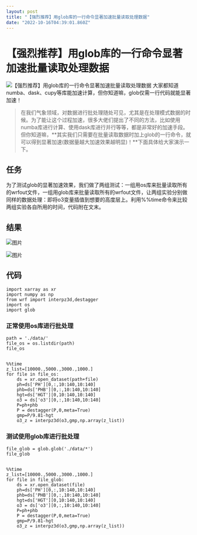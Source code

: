 ```yaml
---
layout: post
title: "【强烈推荐】用glob库的一行命令显著加速批量读取处理数据"
date: "2022-10-16T04:39:01.860Z"
---
```

【强烈推荐】用glob库的一行命令显著加速批量读取处理数据
=============================

![【强烈推荐】用glob库的一行命令显著加速批量读取处理数据](https://img2022.cnblogs.com/blog/2997028/202210/2997028-20221015203521541-814929977.png) 大家都知道numba、dask、cupy等库能加速计算，但你知道嘛，glob仅需一行代码就能显著加速！

> 在我们气象领域，对数据进行批处理随处可见，尤其是在处理模式数据的时候。为了能让这个过程加速，很多大佬们提出了不同的方法，比如使用numba库进行计算、使用dask库进行并行等等，都是非常好的加速手段。但你知道嘛，**其实我们只需要在批量读取数据时加上glob的一行命令，就可以得到显著加速(数据量越大加速效果越明显)！**下面具体给大家演示一下。

任务
--

为了测试glob的显著加速效果，我们做了两组测试：一组用os库来批量读取所有的wrfout文件，一组用glob库来批量读取所有的wrfout文件，让两组实验分别做同样的数据处理：即将o3变量插值到想要的高度层上。利用%%time命令来比较两组实验各自所用的时间，代码附在文末。

结果
--

![图片](https://mmbiz.qpic.cn/mmbiz_png/MyheTuxCkuiakEgf3kpzH18Pa3qXWLdzAh9VwotTB6KKIqpkxkCZibQN5BRmgYpwXKkGjry4fW8LjZNnrOgjWgrw/640?wx_fmt=png)

![图片](https://mmbiz.qpic.cn/mmbiz_png/MyheTuxCkuiakEgf3kpzH18Pa3qXWLdzAz44qWUj2OnlogaDTYsicTwgiczWgJXh6R8ZGsenDic5QovegIakiaR8UWQ/640?wx_fmt=png)

代码
--

    import xarray as xr
    import numpy as np
    from wrf import interpz3d,destagger
    import os
    import glob
    

### 正常使用os库进行批处理

    path = './data/'
    file_os = os.listdir(path)
    file_os 
    

    %%time
    z_list=[10000.,5000.,3000.,1000.]
    for file in file_os:
        ds = xr.open_dataset(path+file)
        ph=ds['PH'][0,:,10:140,10:140]
        phb=ds['PHB'][0,:,10:140,10:140]
        hgt=ds['HGT'][0,10:140,10:140]
        o3 = ds['o3'][0,:,10:140,10:140]
        P=ph+phb
        P = destagger(P,0,meta=True)
        gmp=P/9.81-hgt
        o3_z = interpz3d(o3,gmp,np.array(z_list))
    

### 测试使用glob库进行批处理

    file_glob = glob.glob('./data/*')
    file_glob
    

    %%time
    z_list=[10000.,5000.,3000.,1000.]
    for file in file_glob:
        ds = xr.open_dataset(file)
        ph=ds['PH'][0,:,10:140,10:140]
        phb=ds['PHB'][0,:,10:140,10:140]
        hgt=ds['HGT'][0,10:140,10:140]
        o3 = ds['o3'][0,:,10:140,10:140]
        P=ph+phb
        P = destagger(P,0,meta=True)
        gmp=P/9.81-hgt
        o3_z = interpz3d(o3,gmp,np.array(z_list))